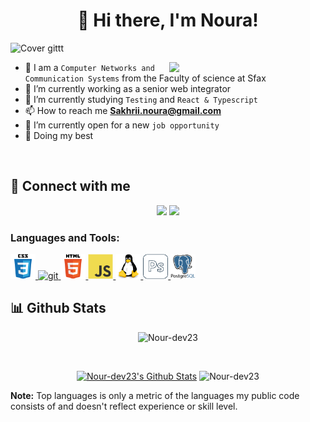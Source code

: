 <h1 align="center">👋 Hi there, I'm Noura!</h1>

![Cover gittt](https://github.com/user-attachments/assets/caab94ff-f499-445c-9e20-f21101506395)

<img align="right" src="https://user-images.githubusercontent.com/63050133/156676671-d5b2e362-97d4-4404-9447-dd71ddfea82f.gif" width = 250px/>

- :school: I am a `Computer Networks and Communication Systems` from the Faculty of science at Sfax
- 🔭 I’m currently working as a senior web integrator
- 🌱 I’m currently studying `Testing` and `React & Typescript`
- 📫 How to reach me **Sakhrii.noura@gmail.com**
- :thinking: I’m currently open for a new `job opportunity`
- 🐼 Doing my best 

<br>

## 📩 Connect with me
<p align="center">
    <a href="Sakhrii.noura@gmail.com" title="Gmail"><img src="https://img.shields.io/badge/gmail-%23F05033.svg?style=for-the-badge&logo=gmail&logoColor=white"/></a>  
    <a href="https://www.linkedin.com/in/nour-s-929a70331/" title="LinkedIn"><img src="https://img.shields.io/badge/linkedin-%230077B5.svg?style=for-the-badge&logo=linkedin&logoColor=white"/></a>  
</p>

<h3 align="left">Languages and Tools:</h3>
<p align="left"> <a href="https://www.w3schools.com/css/" target="_blank" rel="noreferrer"> <img src="https://raw.githubusercontent.com/devicons/devicon/master/icons/css3/css3-original-wordmark.svg" alt="css3" width="40" height="40"/> </a> <a href="https://git-scm.com/" target="_blank" rel="noreferrer"> <img src="https://www.vectorlogo.zone/logos/git-scm/git-scm-icon.svg" alt="git" width="40" height="40"/> </a> <a href="https://www.w3.org/html/" target="_blank" rel="noreferrer"> <img src="https://raw.githubusercontent.com/devicons/devicon/master/icons/html5/html5-original-wordmark.svg" alt="html5" width="40" height="40"/> </a> <a href="https://developer.mozilla.org/en-US/docs/Web/JavaScript" target="_blank" rel="noreferrer"> <img src="https://raw.githubusercontent.com/devicons/devicon/master/icons/javascript/javascript-original.svg" alt="javascript" width="40" height="40"/> </a> <a href="https://www.linux.org/" target="_blank" rel="noreferrer"> <img src="https://raw.githubusercontent.com/devicons/devicon/master/icons/linux/linux-original.svg" alt="linux" width="40" height="40"/> </a> <a href="https://www.photoshop.com/en" target="_blank" rel="noreferrer"> <img src="https://raw.githubusercontent.com/devicons/devicon/master/icons/photoshop/photoshop-line.svg" alt="photoshop" width="40" height="40"/> </a> <a href="https://www.postgresql.org" target="_blank" rel="noreferrer"> <img src="https://raw.githubusercontent.com/devicons/devicon/master/icons/postgresql/postgresql-original-wordmark.svg" alt="postgresql" width="40" height="40"/> </a> </p>

## 📊 Github Stats
<p align="center"><img src="https://github-readme-streak-stats.herokuapp.com/?user=Nour-dev23&theme=tokyonight_duo" alt="Nour-dev23" /></p>
  <br/>
  <p align="center">
    <a href="https://github.com/anuraghazra/github-readme-stats">
	    <img alt="Nour-dev23's Github Stats" src="https://github-readme-stats.vercel.app/api?username=Nour-dev23&show_icons=true&count_private=true&locale=en&theme=tokyonight&layout=compact" height="230px"/></a>
	  <img src="https://github-readme-stats.vercel.app/api/top-langs?username=Nour-dev23&langs_count=10&show_icons=true&locale=en&theme=tokyonight" alt="Nour-dev23" height="230px"/>
<br/>

  <b>Note:</b> Top languages is only a metric of the languages my public code consists of and doesn't reflect experience or skill level.
  </p>
  


